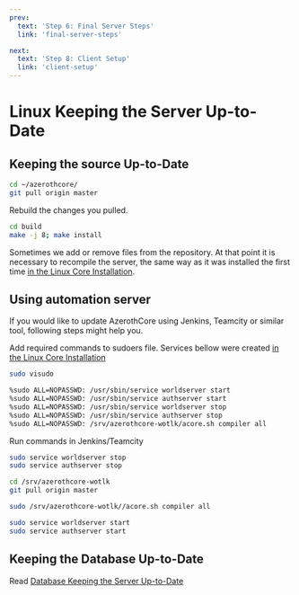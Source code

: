 ```yaml
---
prev:
  text: 'Step 6: Final Server Steps'
  link: 'final-server-steps'

next:
  text: 'Step 8: Client Setup'
  link: 'client-setup'
---
```


# Linux Keeping the Server Up-to-Date

## Keeping the source Up-to-Date

```sh
cd ~/azerothcore/
git pull origin master
```

Rebuild the changes you pulled.

```sh
cd build
make -j 8; make install
```

Sometimes we add or remove files from the repository. At that point it is necessary to recompile the server, the same way as it was installed the first time [in the Linux Core Installation](linux-core-installation#configuring-for-compiling).

## Using automation server
If you would like to update AzerothCore using Jenkins, Teamcity or similar tool, following steps might help you.

Add required commands to sudoers file. Services bellow were created [in the Linux Core Installation](linux-core-installation#services)

```sh
sudo visudo

%sudo ALL=NOPASSWD: /usr/sbin/service worldserver start
%sudo ALL=NOPASSWD: /usr/sbin/service authserver start
%sudo ALL=NOPASSWD: /usr/sbin/service worldserver stop
%sudo ALL=NOPASSWD: /usr/sbin/service authserver stop
%sudo ALL=NOPASSWD: /srv/azerothcore-wotlk/acore.sh compiler all
```

Run commands in Jenkins/Teamcity

```sh
sudo service worldserver stop
sudo service authserver stop

cd /srv/azerothcore-wotlk
git pull origin master

sudo /srv/azerothcore-wotlk//acore.sh compiler all

sudo service worldserver start
sudo service authserver start
```

## Keeping the Database Up-to-Date

Read [Database Keeping the Server Up-to-Date](database-keeping-the-server-up-to-date)

<!--@include: ./help.md-->
